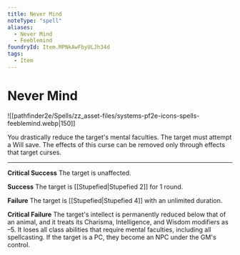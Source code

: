 ```yaml
---
title: Never Mind
noteType: "spell"
aliases:
  - Never Mind
  - Feeblemind
foundryId: Item.MPNkAwFbyULJh34d
tags:
  - Item
---
```


# Never Mind
![[pathfinder2e/Spells/zz_asset-files/systems-pf2e-icons-spells-feeblemind.webp|150]]

You drastically reduce the target's mental faculties. The target must attempt a Will save. The effects of this curse can be removed only through effects that target curses.

* * *

**Critical Success** The target is unaffected.

**Success** The target is [[Stupefied|Stupefied 2]] for 1 round.

**Failure** The target is [[Stupefied|Stupefied 4]] with an unlimited duration.

**Critical Failure** The target's intellect is permanently reduced below that of an animal, and it treats its Charisma, Intelligence, and Wisdom modifiers as –5. It loses all class abilities that require mental faculties, including all spellcasting. If the target is a PC, they become an NPC under the GM's control.
